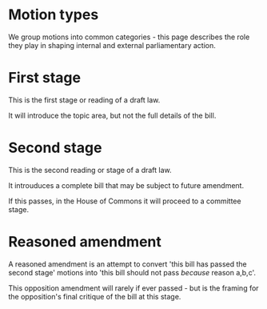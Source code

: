 # Motion types

We group motions into common categories - this page describes the role they play in shaping internal and external parliamentary action. 

# First stage

This is the first stage or reading of a draft law.

It will introduce the topic area, but not the full details of the bill. 


# Second stage

This is the second reading or stage of a draft law. 

It introuduces a complete bill that may be subject to future amendment. 

If this passes, in the House of Commons it will proceed to a committee stage. 

# Reasoned amendment

A reasoned amendment is an attempt to convert 'this bill has passed the second stage' motions into 'this bill should not pass *because* reason a,b,c'.

This opposition amendment will rarely if ever passed - but is the framing for the opposition's final critique of the bill at this stage.